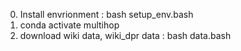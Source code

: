 0. Install envrionment :
   bash setup_env.bash
1. conda activate multihop
2. download wiki data, wiki_dpr data :
   bash data.bash
